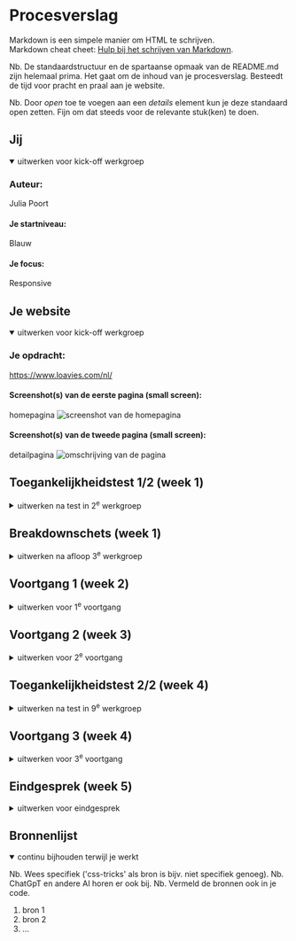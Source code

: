 # Procesverslag
Markdown is een simpele manier om HTML te schrijven.  
Markdown cheat cheet: [Hulp bij het schrijven van Markdown](https://github.com/adam-p/markdown-here/wiki/Markdown-Cheatsheet).

Nb. De standaardstructuur en de spartaanse opmaak van de README.md zijn helemaal prima. Het gaat om de inhoud van je procesverslag. Besteedt de tijd voor pracht en praal aan je website.

Nb. Door *open* toe te voegen aan een *details* element kun je deze standaard open zetten. Fijn om dat steeds voor de relevante stuk(ken) te doen.





## Jij

<details open>
  <summary>uitwerken voor kick-off werkgroep</summary>

  ### Auteur:
  Julia Poort
  #### Je startniveau:
  Blauw

  #### Je focus:
  Responsive
 
</details>





## Je website

<details open>
  <summary>uitwerken voor kick-off werkgroep</summary>

  ### Je opdracht:
  https://www.loavies.com/nl/

  #### Screenshot(s) van de eerste pagina (small screen): 
  homepagina
  <img src="readme-images/loavies screenshot homepagina.jpg" width="375px" alt="screenshot van de homepagina">

  #### Screenshot(s) van de tweede pagina (small screen):
  detailpagina
  <img src="readme-images/loavies screenshot detailpagina.jpg" width="375px" alt="omschrijving van de pagina">
 
</details>



## Toegankelijkheidstest 1/2 (week 1)

<details>
  <summary>uitwerken na test in 2<sup>e</sup> werkgroep</summary>

  ### Bevindingen
  Lijst met je bevindingen die in de test naar voren kwamen:

</details>



## Breakdownschets (week 1)

<details>
  <summary>uitwerken na afloop 3<sup>e</sup> werkgroep</summary>

  ### de hele pagina: 
  <img src="breakdownschets homepagina.png" width="375px" alt="breakdown van de homepagina">
  <img src="breakdownschets detailpagina.png" width="375px" alt="breakdown van de detailpagina">
  
</details>





## Voortgang 1 (week 2)

<details>
  <summary>uitwerken voor 1<sup>e</sup> voortgang</summary>

  ### Stand van zaken
  Het begon heel goed. Ik ben deze week begonnen met allebei mijn html pagina's. Het was moeilijk om niet gelijk
  te beginnen aan mijn css, maar wel beter voor mezelf. Voor html had ik vooral moeite met wat ik wel of niet als section moest doen. Voor de rest ging het vrij vlot, omdat ik mijn breakdownsschets al had gemaakt.

  <img src="screenshot 1.png" width= "375px" alt="screenshot van iets waar ik tegen aanliep">
  <img src="screenshot2.png" width= "375px" alt="screenshot van iets waar ik tegen aanliep">

  Bij screenshot 1 twijfelde ik hoe ik de tekst moest indelen. Allemaal p of is de bovenste een h2? En de tekst die je over de afbeelding heen ziet staan, had ik als div. Ik wist ook niet of dit nodig was ja of nee. Het was niet nodig als divje uiteindelijk. Ik ben heel blij met de voortgangsgesprekken, want dan weet je een beetje of je goed zit ja of nee. 

  Bij screenshot 2 wist ik niet zo goed hoe ik het moest indelen qua sections. Ik heb wat hulp gevraagd en het was dus maar 1 sections en ik had er echt 4 van gemaakt. 

  ### Agenda voor meeting
  samen met je groepje opstellen

  | student 1      | student 2          | student 3    | student 4        |
  | ---            | ---                | ---          | ---              |
  | dit bespreken  | en dit             | en ik dit    | en dan ik dat    |
  | en dat ook nog | dit als er tijd is | nog een punt | dit wil ik zeker |
  | ...            | ...                | ...          | ...              |


  ### Verslag van meeting
  hier na afloop snel de uitkomsten van de meeting vastleggen

  - punt 1
  - punt 2
  - nog een punt
  - ...

</details>





## Voortgang 2 (week 3)

<details>
  <summary>uitwerken voor 2<sup>e</sup> voortgang</summary>

  ### Stand van zaken
  Eigenlijk ging alles met vallen en opstaan. Sommige dingen gingen wel in één keer goed, zoals de afbeeldingen scrollbaar krijgen en het lettertype van loavies krijgen. Het lettertype heb ik gevonden door in de style van hun website te kijken bij het inspecteren. 

  Voor de rest was het heel veel proberen wat wel lukt en wat niet lukt. Ik heb de tekst over de afbeelding gekregen door position absolute en relative, maar bij sommige heb ik weer grid gebruikt. Ik vind grid best lastig om te begrijpen. Ik denk telkens dat ik het begrijp en dan ga ik het zelf proberen en dan doet het niet wat ik wil. Ik ga zo in het voortgangsgesprek wat uitleg vragen als daar tijd voor is. 

  Ik heb de homepagina ongeveer afgekregen. Op een paar buttons na, omdat ik er niet uitkom met grid. Ook de footer lukt niet helemaal. De detailpagina heb ik ook proberen te maken, maar dat lukt niet helemaal goed met aanspreken. Danny zei dat ik meerdere css bestanden kon aanmaken hiervoor. Maar ik vindt dat zelf heel ingewikkeld om te doen, omdat je dan ook een css bestand moet maken van stylen wat je in beide pagina's gebruikt.
  ### Agenda voor meeting
  samen met je groepje opstellen

  | student 1      | student 2          | student 3    | student 4        |
  | ---            | ---                | ---          | ---              |
  | dit bespreken  | en dit             | en ik dit    | en dan ik dat    |
  | en dat ook nog | dit als er tijd is | nog een punt | dit wil ik zeker |
  | ...            | ...                | ...          | ...              |


  ### Verslag van meeting
  hier na afloop snel de uitkomsten van de meeting vastleggen

  - punt 1
  - punt 2
  - nog een punt
- ...

</details>





## Toegankelijkheidstest 2/2 (week 4)

<details>
  <summary>uitwerken na test in 9<sup>e</sup> werkgroep</summary>

  ### Bevindingen
  Lijst met je bevindingen die in de test naar voren kwamen (geef ook aan wat er verbeterd is):

</details>





## Voortgang 3 (week 4)

<details>
  <summary>uitwerken voor 3<sup>e</sup> voortgang</summary>

  ### Stand van zaken
  hier dit ging goed & dit was lastig (neem ook screenshots op van delen van je website en code)


  ### Agenda voor meeting
  samen met je groepje opstellen

  | student 1      | student 2          | student 3    | student 4        |
  | ---            | ---                | ---          | ---              |
  | dit bespreken  | en dit             | en ik dit    | en dan ik dat    |
  | en dat ook nog | dit als er tijd is | nog een punt | dit wil ik zeker |
  | ...            | ...                | ...          | ...              |


  ### Verslag van meeting
  hier na afloop snel de uitkomsten van de meeting vastleggen

  - punt 1
  - punt 2
  - nog een punt
  - ...

</details>





## Eindgesprek (week 5)

<details>
  <summary>uitwerken voor eindgesprek</summary>

  ### Je uitkomst - karakteristiek screenshots:
  <img src="readme-images/dummy-plaatje.jpg" width="375px" alt="uitomst opdracht 1">


  ### Dit ging goed/Heb ik geleerd: 
  Korte omschrijving met plaatjes

  <img src="readme-images/dummy-plaatje.jpg" width="375px" alt="top">


  ### Dit was lastig/Is niet gelukt:
  Korte omschrijving met plaatjes

  <img src="readme-images/dummy-plaatje.jpg" width="375px" alt="bummer">
</details>





## Bronnenlijst

<details open>
  <summary>continu bijhouden terwijl je werkt</summary>

  Nb. Wees specifiek ('css-tricks' als bron is bijv. niet specifiek genoeg). 
  Nb. ChatGpT en andere AI horen er ook bij.
  Nb. Vermeld de bronnen ook in je code.

  1. bron 1
  2. bron 2
  3. ...

</details>